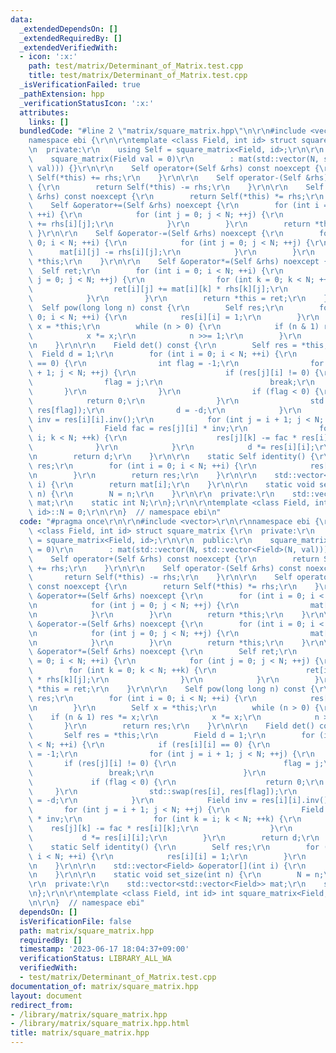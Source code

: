 ```yaml
---
data:
  _extendedDependsOn: []
  _extendedRequiredBy: []
  _extendedVerifiedWith:
  - icon: ':x:'
    path: test/matrix/Determinant_of_Matrix.test.cpp
    title: test/matrix/Determinant_of_Matrix.test.cpp
  _isVerificationFailed: true
  _pathExtension: hpp
  _verificationStatusIcon: ':x:'
  attributes:
    links: []
  bundledCode: "#line 2 \"matrix/square_matrix.hpp\"\n\r\n#include <vector>\r\n\r\n\
    namespace ebi {\r\n\r\ntemplate <class Field, int id> struct square_matrix {\r\
    \n  private:\r\n    using Self = square_matrix<Field, id>;\r\n\r\n  public:\r\n\
    \    square_matrix(Field val = 0)\r\n        : mat(std::vector(N, std::vector<Field>(N,\
    \ val))) {}\r\n\r\n    Self operator+(Self &rhs) const noexcept {\r\n        return\
    \ Self(*this) += rhs;\r\n    }\r\n\r\n    Self operator-(Self &rhs) const noexcept\
    \ {\r\n        return Self(*this) -= rhs;\r\n    }\r\n\r\n    Self operator*(Self\
    \ &rhs) const noexcept {\r\n        return Self(*this) *= rhs;\r\n    }\r\n\r\n\
    \    Self &operator+=(Self &rhs) noexcept {\r\n        for (int i = 0; i < N;\
    \ ++i) {\r\n            for (int j = 0; j < N; ++j) {\r\n                mat[i][j]\
    \ += rhs[i][j];\r\n            }\r\n        }\r\n        return *this;\r\n   \
    \ }\r\n\r\n    Self &operator-=(Self &rhs) noexcept {\r\n        for (int i =\
    \ 0; i < N; ++i) {\r\n            for (int j = 0; j < N; ++j) {\r\n          \
    \      mat[i][j] -= rhs[i][j];\r\n            }\r\n        }\r\n        return\
    \ *this;\r\n    }\r\n\r\n    Self &operator*=(Self &rhs) noexcept {\r\n      \
    \  Self ret;\r\n        for (int i = 0; i < N; ++i) {\r\n            for (int\
    \ j = 0; j < N; ++j) {\r\n                for (int k = 0; k < N; ++k) {\r\n  \
    \                  ret[i][j] += mat[i][k] * rhs[k][j];\r\n                }\r\n\
    \            }\r\n        }\r\n        return *this = ret;\r\n    }\r\n\r\n  \
    \  Self pow(long long n) const {\r\n        Self res;\r\n        for (int i =\
    \ 0; i < N; ++i) {\r\n            res[i][i] = 1;\r\n        }\r\n        Self\
    \ x = *this;\r\n        while (n > 0) {\r\n            if (n & 1) res *= x;\r\n\
    \            x *= x;\r\n            n >>= 1;\r\n        }\r\n        return res;\r\
    \n    }\r\n\r\n    Field det() const {\r\n        Self res = *this;\r\n      \
    \  Field d = 1;\r\n        for (int i = 0; i < N; ++i) {\r\n            if (res[i][i]\
    \ == 0) {\r\n                int flag = -1;\r\n                for (int j = i\
    \ + 1; j < N; ++j) {\r\n                    if (res[j][i] != 0) {\r\n        \
    \                flag = j;\r\n                        break;\r\n             \
    \       }\r\n                }\r\n                if (flag < 0) {\r\n        \
    \            return 0;\r\n                }\r\n                std::swap(res[i],\
    \ res[flag]);\r\n                d = -d;\r\n            }\r\n            Field\
    \ inv = res[i][i].inv();\r\n            for (int j = i + 1; j < N; ++j) {\r\n\
    \                Field fac = res[j][i] * inv;\r\n                for (int k =\
    \ i; k < N; ++k) {\r\n                    res[j][k] -= fac * res[i][k];\r\n  \
    \              }\r\n            }\r\n            d *= res[i][i];\r\n        }\r\
    \n        return d;\r\n    }\r\n\r\n    static Self identity() {\r\n        Self\
    \ res;\r\n        for (int i = 0; i < N; ++i) {\r\n            res[i][i] = 1;\r\
    \n        }\r\n        return res;\r\n    }\r\n\r\n    std::vector<Field> &operator[](int\
    \ i) {\r\n        return mat[i];\r\n    }\r\n\r\n    static void set_size(int\
    \ n) {\r\n        N = n;\r\n    }\r\n\r\n  private:\r\n    std::vector<std::vector<Field>>\
    \ mat;\r\n    static int N;\r\n};\r\n\r\ntemplate <class Field, int id> int square_matrix<Field,\
    \ id>::N = 0;\r\n\r\n}  // namespace ebi\n"
  code: "#pragma once\r\n\r\n#include <vector>\r\n\r\nnamespace ebi {\r\n\r\ntemplate\
    \ <class Field, int id> struct square_matrix {\r\n  private:\r\n    using Self\
    \ = square_matrix<Field, id>;\r\n\r\n  public:\r\n    square_matrix(Field val\
    \ = 0)\r\n        : mat(std::vector(N, std::vector<Field>(N, val))) {}\r\n\r\n\
    \    Self operator+(Self &rhs) const noexcept {\r\n        return Self(*this)\
    \ += rhs;\r\n    }\r\n\r\n    Self operator-(Self &rhs) const noexcept {\r\n \
    \       return Self(*this) -= rhs;\r\n    }\r\n\r\n    Self operator*(Self &rhs)\
    \ const noexcept {\r\n        return Self(*this) *= rhs;\r\n    }\r\n\r\n    Self\
    \ &operator+=(Self &rhs) noexcept {\r\n        for (int i = 0; i < N; ++i) {\r\
    \n            for (int j = 0; j < N; ++j) {\r\n                mat[i][j] += rhs[i][j];\r\
    \n            }\r\n        }\r\n        return *this;\r\n    }\r\n\r\n    Self\
    \ &operator-=(Self &rhs) noexcept {\r\n        for (int i = 0; i < N; ++i) {\r\
    \n            for (int j = 0; j < N; ++j) {\r\n                mat[i][j] -= rhs[i][j];\r\
    \n            }\r\n        }\r\n        return *this;\r\n    }\r\n\r\n    Self\
    \ &operator*=(Self &rhs) noexcept {\r\n        Self ret;\r\n        for (int i\
    \ = 0; i < N; ++i) {\r\n            for (int j = 0; j < N; ++j) {\r\n        \
    \        for (int k = 0; k < N; ++k) {\r\n                    ret[i][j] += mat[i][k]\
    \ * rhs[k][j];\r\n                }\r\n            }\r\n        }\r\n        return\
    \ *this = ret;\r\n    }\r\n\r\n    Self pow(long long n) const {\r\n        Self\
    \ res;\r\n        for (int i = 0; i < N; ++i) {\r\n            res[i][i] = 1;\r\
    \n        }\r\n        Self x = *this;\r\n        while (n > 0) {\r\n        \
    \    if (n & 1) res *= x;\r\n            x *= x;\r\n            n >>= 1;\r\n \
    \       }\r\n        return res;\r\n    }\r\n\r\n    Field det() const {\r\n \
    \       Self res = *this;\r\n        Field d = 1;\r\n        for (int i = 0; i\
    \ < N; ++i) {\r\n            if (res[i][i] == 0) {\r\n                int flag\
    \ = -1;\r\n                for (int j = i + 1; j < N; ++j) {\r\n             \
    \       if (res[j][i] != 0) {\r\n                        flag = j;\r\n       \
    \                 break;\r\n                    }\r\n                }\r\n   \
    \             if (flag < 0) {\r\n                    return 0;\r\n           \
    \     }\r\n                std::swap(res[i], res[flag]);\r\n                d\
    \ = -d;\r\n            }\r\n            Field inv = res[i][i].inv();\r\n     \
    \       for (int j = i + 1; j < N; ++j) {\r\n                Field fac = res[j][i]\
    \ * inv;\r\n                for (int k = i; k < N; ++k) {\r\n                \
    \    res[j][k] -= fac * res[i][k];\r\n                }\r\n            }\r\n \
    \           d *= res[i][i];\r\n        }\r\n        return d;\r\n    }\r\n\r\n\
    \    static Self identity() {\r\n        Self res;\r\n        for (int i = 0;\
    \ i < N; ++i) {\r\n            res[i][i] = 1;\r\n        }\r\n        return res;\r\
    \n    }\r\n\r\n    std::vector<Field> &operator[](int i) {\r\n        return mat[i];\r\
    \n    }\r\n\r\n    static void set_size(int n) {\r\n        N = n;\r\n    }\r\n\
    \r\n  private:\r\n    std::vector<std::vector<Field>> mat;\r\n    static int N;\r\
    \n};\r\n\r\ntemplate <class Field, int id> int square_matrix<Field, id>::N = 0;\r\
    \n\r\n}  // namespace ebi"
  dependsOn: []
  isVerificationFile: false
  path: matrix/square_matrix.hpp
  requiredBy: []
  timestamp: '2023-06-17 18:04:37+09:00'
  verificationStatus: LIBRARY_ALL_WA
  verifiedWith:
  - test/matrix/Determinant_of_Matrix.test.cpp
documentation_of: matrix/square_matrix.hpp
layout: document
redirect_from:
- /library/matrix/square_matrix.hpp
- /library/matrix/square_matrix.hpp.html
title: matrix/square_matrix.hpp
---
```

